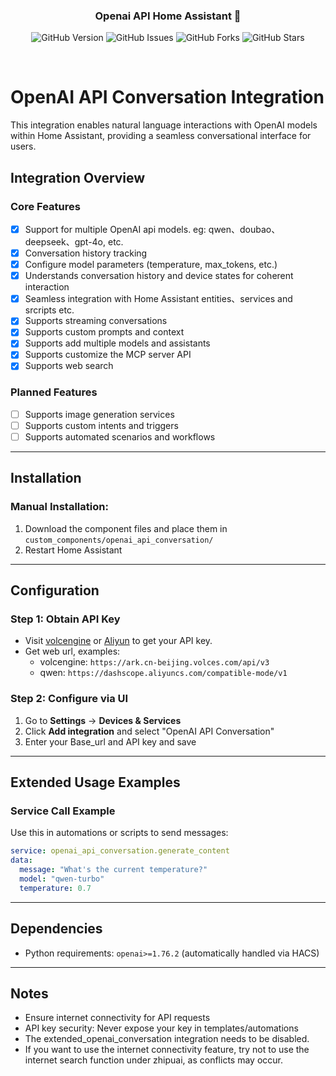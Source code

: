 
<div align="center">

### Openai API Home Assistant 🏡


![GitHub Version](https://img.shields.io/github/v/release/muou55555/openai_api_conversation) 
![GitHub Issues](https://img.shields.io/github/issues/muou55555/openai_api_conversation) 
![GitHub Forks](https://img.shields.io/github/forks/muou55555/openai_api_conversation?style=social) 
![GitHub Stars](https://img.shields.io/github/stars/muou55555/openai_api_conversation?style=social)
</div>
<br>

# OpenAI API Conversation Integration


This integration enables natural language interactions with OpenAI models within Home Assistant, providing a seamless conversational interface for users.

## Integration Overview
### Core Features
- [x] Support for multiple OpenAI api models. eg: qwen、doubao、deepseek、gpt-4o, etc.
- [x] Conversation history tracking
- [x] Configure model parameters (temperature, max_tokens, etc.)
- [x] Understands conversation history and device states for coherent interaction
- [x] Seamless integration with Home Assistant entities、services and srcripts etc.
- [x] Supports streaming conversations
- [x] Supports custom prompts and context
- [x] Supports add multiple models and assistants 
- [x] Supports customize the MCP server API
- [x] Supports web search 

### Planned Features
- [ ] Supports image generation services
- [ ] Supports custom intents and triggers
- [ ] Supports automated scenarios and workflows

---

## Installation

### Manual Installation:
1. Download the component files and place them in `custom_components/openai_api_conversation/`
2. Restart Home Assistant

---

## Configuration

### Step 1: Obtain API Key
   - Visit [volcengine](https://www.volcengine.com//api-keys) or [Aliyun](https://bailian.console.aliyun.com/) to get your API key.
   - Get web url, examples: 
     -   volcengine: ```https://ark.cn-beijing.volces.com/api/v3```
     -   qwen: ```https://dashscope.aliyuncs.com/compatible-mode/v1```

### Step 2: Configure via UI
   1. Go to **Settings** → **Devices & Services**
   2. Click **Add integration** and select "OpenAI API Conversation"
   3. Enter your Base_url and API key and save

---

## Extended Usage Examples

### Service Call Example
Use this in automations or scripts to send messages:
```yaml
service: openai_api_conversation.generate_content
data:
  message: "What's the current temperature?"
  model: "qwen-turbo"
  temperature: 0.7
```

---

## Dependencies
- Python requirements: `openai>=1.76.2` (automatically handled via HACS)

---

## Notes
- Ensure internet connectivity for API requests
- API key security: Never expose your key in templates/automations
- The extended_openai_conversation integration needs to be disabled.
- If you want to use the internet connectivity feature, try not to use the internet search function under zhipuai, as conflicts may occur.
